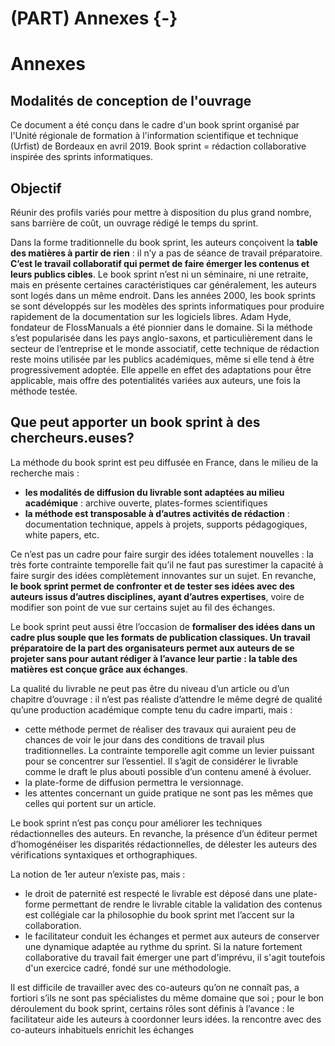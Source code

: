 # (PART) Annexes {-}

# Annexes 

## Modalités de conception de l'ouvrage

Ce document a été conçu dans le cadre d'un book sprint organisé par l'Unité régionale de formation à l'information scientifique et technique (Urfist) de Bordeaux en avril 2019. 
Book sprint = rédaction collaborative inspirée des sprints informatiques.

## Objectif

Réunir des profils variés pour mettre à disposition du plus grand nombre, sans barrière de coût, un ouvrage rédigé le temps du sprint.

Dans la forme traditionnelle du book sprint, les auteurs conçoivent la **table des matières à partir de rien** : il n’y a pas de séance de travail préparatoire. **C’est le travail collaboratif qui permet de faire émerger les contenus et leurs publics cibles**. 
Le book sprint n’est ni un séminaire, ni une retraite, mais en présente certaines caractéristiques car généralement, les auteurs sont logés dans un même endroit. 
Dans les années 2000, les book sprints se sont développés sur les modèles des sprints informatiques pour produire rapidement de la documentation sur les logiciels libres. Adam Hyde, fondateur de FlossManuals a été pionnier dans le domaine. 
Si la méthode s’est popularisée dans les pays anglo-saxons, et particulièrement dans le secteur de l’entreprise et le monde associatif, cette technique de rédaction reste moins utilisée par les publics académiques, même si elle tend à être progressivement adoptée. Elle appelle en effet des adaptations pour être applicable, mais offre des potentialités variées aux auteurs, une fois la méthode testée.

## Que peut apporter un book sprint à des chercheurs.euses?

La méthode du book sprint est peu diffusée en France, dans le milieu de la recherche mais :

- **les modalités de diffusion du livrable sont adaptées au milieu académique** : archive ouverte, plates-formes scientifiques 
- **la méthode est transposable à d’autres activités de rédaction** : documentation technique, appels à projets, supports pédagogiques, white papers, etc. 

Ce n’est pas un cadre pour faire surgir des idées totalement nouvelles : la très forte contrainte temporelle fait qu’il ne faut pas surestimer la capacité à faire surgir des idées complètement innovantes sur un sujet. 
En revanche, **le book sprint permet de confronter et de tester ses idées avec des auteurs issus d’autres disciplines, ayant d’autres expertises**, voire de modifier son point de vue sur certains sujet au fil des échanges. 

Le book sprint peut aussi être l’occasion de **formaliser des idées dans un cadre plus souple que les formats de publication classiques. Un travail préparatoire de la part des organisateurs permet aux auteurs de se projeter sans pour autant rédiger à l’avance leur partie : la table des matières est conçue grâce aux échanges**.

La qualité du livrable ne peut pas être du niveau d’un article ou d’un chapitre d’ouvrage : il n’est pas réaliste d’attendre le même degré de qualité qu’une production académique compte tenu du cadre imparti, mais : 

- cette méthode permet de réaliser des travaux qui auraient peu de chances de voir le jour dans des conditions de travail plus traditionnelles. La contrainte temporelle agit comme un levier puissant pour se concentrer sur l’essentiel. Il s’agit de considérer le livrable comme le draft le plus abouti possible d’un contenu amené à évoluer.
- la plate-forme de diffusion permettra le versionnage. 
- les attentes concernant un guide pratique ne sont pas les mêmes que celles qui portent sur un article.

Le book sprint n’est pas conçu pour améliorer les techniques rédactionnelles des auteurs. En revanche, la présence d’un éditeur permet d’homogénéiser les disparités rédactionnelles, de délester les auteurs des vérifications syntaxiques et orthographiques. 

La notion de 1er auteur n’existe pas, mais :

- le droit de paternité est respecté le livrable est déposé dans une plate-forme permettant de rendre le livrable citable la validation des contenus est collégiale car la philosophie du book sprint met l’accent sur la collaboration. 
- le facilitateur conduit les échanges et permet aux auteurs de conserver une dynamique adaptée au rythme du sprint. Si la nature fortement collaborative du travail fait émerger une part d'imprévu, il s'agit toutefois d'un exercice cadré, fondé sur une méthodologie. 

Il est difficile de travailler avec des co-auteurs qu’on ne connaît pas, a fortiori s’ils ne sont pas spécialistes du même domaine que soi ; pour le bon déroulement du book sprint, certains rôles sont définis à l’avance : le facilitateur aide les auteurs à coordonner leurs idées. la rencontre avec des co-auteurs inhabituels enrichit les échanges 




